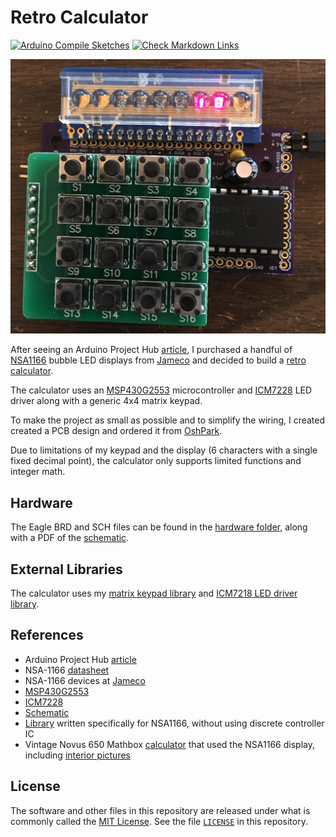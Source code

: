 # Retro Calculator

[![Arduino Compile Sketches](https://github.com/Andy4495/retro-calculator/actions/workflows/arduino-compile-sketches.yml/badge.svg)](https://github.com/Andy4495/retro-calculator/actions/workflows/arduino-compile-sketches.yml)
[![Check Markdown Links](https://github.com/Andy4495/retro-calculator/actions/workflows/check-links.yml/badge.svg)](https://github.com/Andy4495/retro-calculator/actions/workflows/check-links.yml)

![Retro Calculator Image][8]

After seeing an Arduino Project Hub [article][5], I purchased a handful of [NSA1166][2] bubble LED displays from [Jameco][3] and decided to build a [retro calculator][8].

The calculator uses an [MSP430G2553][9] microcontroller and [ICM7228][10] LED driver along with a generic 4x4 matrix keypad.

To make the project as small as possible and to simplify the wiring, I created created a PCB design and ordered it from [OshPark][11].

Due to limitations of my keypad and the display (6 characters with a single fixed decimal point), the calculator only supports limited functions and integer math.

## Hardware

The Eagle BRD and SCH files can be found in the [hardware folder][12], along with a PDF of the [schematic][14].

## External Libraries

The calculator uses my [matrix keypad library][1] and [ICM7218 LED driver library][15].

## References

* Arduino Project Hub [article][5]
* NSA-1166 [datasheet][2]
* NSA-1166 devices at [Jameco][3]
* [MSP430G2553][9]
* [ICM7228][10]
* [Schematic][14]
* [Library][4] written specifically for NSA1166, without using discrete controller IC
* Vintage Novus 650 Mathbox [calculator][6] that used the NSA1166 display, including [interior pictures][7]

## License

The software and other files in this repository are released under what is commonly called the [MIT License][100]. See the file [`LICENSE`][101] in this repository.

[1]: https://github.com/Andy4495/matrix-keypad-library
[2]: https://www.jameco.com/Jameco/Products/ProdDS/2210976NAT.pdf
[3]: https://www.jameco.com/z/NSA1166-National-Semiconductor-LED-Display-7-Segment-Red-0-10-Inch-6-Digit-1-65V-5mA-2-Inch-Long_2210976.html
[4]: https://github.com/8bitkick/SevSegPlus
[5]: https://create.arduino.cc/projecthub/8bitkick/retro-led-bubble-display-d357e9
[6]: https://www.keesvandersanden.nl/calculators/novus650.php
[7]: https://www.keesvandersanden.nl/calculators/novus650_inside.php
[8]: ./hardware/Calculator.jpeg
[9]: https://www.ti.com/product/MSP430G2553
[10]: https://www.renesas.com/us/en/www/doc/datasheet/icm7228.pdf
[11]: https://oshpark.com/
[12]: ./hardware
[14]: ./hardware/retro-calculator-schematic.pdf
[15]: https://github.com/Andy4495/ICM7218
[100]: https://choosealicense.com/licenses/mit/
[101]: ./LICENSE
[//]: # ([200]: https://github.com/Andy4495/retro-calculator)
